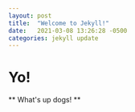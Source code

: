 ```yaml
---
layout: post
title:  "Welcome to Jekyll!"
date:   2021-03-08 13:26:28 -0500
categories: jekyll update
---
```


# Yo!

** What's up dogs! **
